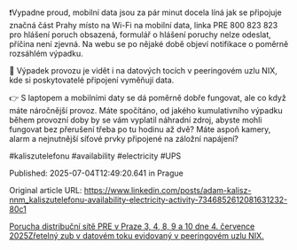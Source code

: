 ❗Vypadne proud, mobilní data jsou za pár minut docela líná jak se připojuje značná část Prahy místo na Wi-Fi na mobilní data, linka PRE 800 823 823 pro hlášení poruch obsazená, formulář o hlášení poruchy nelze odeslat, příčina není zjevná. Na webu se po nějaké době objeví notifikace o poměrně rozsáhlém výpadku.


🧐 Výpadek provozu je vidět i na datových tocích v peeringovém uzlu NIX, kde si poskytovatelé připojení vyměňují data.


👉 S laptopem a mobilními daty se dá poměrně dobře fungovat, ale co když máte náročnější provoz. Máte spočítáno, od jakého kumulativního výpadku během provozní doby by se vám vyplatil náhradní zdroj, abyste mohli fungovat bez přerušení třeba po tu hodinu až dvě? Máte aspoň kamery, alarm a nejnutnější síťové prvky připojené na záložní napájení?


#kaliszutelefonu #availability #electricity #UPS


Published: 2025-07-04T12:49:20.641 in Prague

Original article URL: https://www.linkedin.com/posts/adam-kalisz-nnm_kaliszutelefonu-availability-electricity-activity-7346852612081631232-80c1

[Porucha distribuční sítě PRE v Praze 3, 4, 8, 9 a 10 dne 4. července 2025](./media/výpadek-pre.png)[Zřetelný zub v datovém toku evidovaný v peeringovém uzlu NIX.](./media/výpadek-proudu-nix.png)